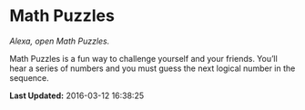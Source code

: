 # Math Puzzles
*Alexa, open Math Puzzles.*

Math Puzzles is a fun way to challenge yourself and your friends. You’ll hear a series of numbers and you must guess the next logical number in the sequence.

**Last Updated:** 2016-03-12 16:38:25